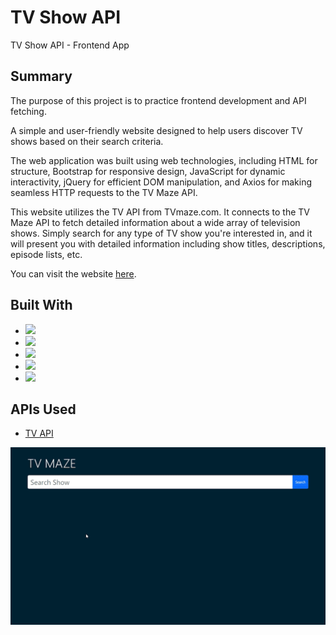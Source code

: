 # TV Show API
TV Show API - Frontend App 

## Summary

The purpose of this project is to practice frontend development and API fetching.

A simple and user-friendly website designed to help users discover TV shows based on their search criteria. 

The web application was built using web technologies, including HTML for structure, Bootstrap for responsive design, JavaScript for dynamic interactivity, jQuery for efficient DOM manipulation, and Axios for making seamless HTTP requests to the TV Maze API.

This website utilizes the TV API from TVmaze.com. It connects to the TV Maze API to fetch detailed information about a wide array of television shows. Simply search for any type of TV show you're interested in, and it will present you with detailed information including show titles, descriptions, episode lists, etc.

You can visit the website [here](https://johanfortus.github.io/TV-Show-API/).

## Built With

- <img src="https://img.shields.io/badge/html5-%23E34F26.svg?&style=for-the-badge&logo=html5&logoColor=white" />
- <img src="https://img.shields.io/badge/bootstrap-%237952B3.svg?&style=for-the-badge&logo=bootstrap&logoColor=white" />
- <img src="https://img.shields.io/badge/javascript-%23F7DF1E.svg?&style=for-the-badge&logo=javascript&logoColor=black" />
- <img src="https://img.shields.io/badge/jquery-%230769AD.svg?&style=for-the-badge&logo=jquery&logoColor=white" />
- <img src="https://img.shields.io/badge/-Axios-EEEEEE?style=for-the-badge&logo=axios&logoColor=5E35CA" /> 

## APIs Used

- [TV API](https://www.tvmaze.com/api)

<img src="https://github.com/johanfortus/TV-Show-API/blob/main/Assets/TVShowAPIDemonstration.gif" /> 
